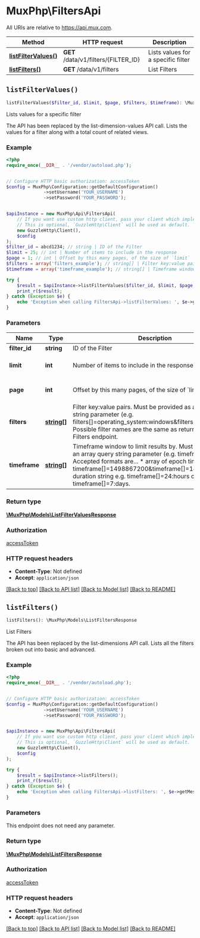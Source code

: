 # MuxPhp\FiltersApi

All URIs are relative to https://api.mux.com.

Method | HTTP request | Description
------------- | ------------- | -------------
[**listFilterValues()**](FiltersApi.md#listFilterValues) | **GET** /data/v1/filters/{FILTER_ID} | Lists values for a specific filter
[**listFilters()**](FiltersApi.md#listFilters) | **GET** /data/v1/filters | List Filters


## `listFilterValues()`

```php
listFilterValues($filter_id, $limit, $page, $filters, $timeframe): \MuxPhp\Models\ListFilterValuesResponse
```

Lists values for a specific filter

The API has been replaced by the list-dimension-values API call.  Lists the values for a filter along with a total count of related views.

### Example

```php
<?php
require_once(__DIR__ . '/vendor/autoload.php');


// Configure HTTP basic authorization: accessToken
$config = MuxPhp\Configuration::getDefaultConfiguration()
              ->setUsername('YOUR_USERNAME')
              ->setPassword('YOUR_PASSWORD');


$apiInstance = new MuxPhp\Api\FiltersApi(
    // If you want use custom http client, pass your client which implements `GuzzleHttp\ClientInterface`.
    // This is optional, `GuzzleHttp\Client` will be used as default.
    new GuzzleHttp\Client(),
    $config
);
$filter_id = abcd1234; // string | ID of the Filter
$limit = 25; // int | Number of items to include in the response
$page = 1; // int | Offset by this many pages, of the size of `limit`
$filters = array('filters_example'); // string[] | Filter key:value pairs. Must be provided as an array query string parameter (e.g. filters[]=operating_system:windows&filters[]=country:US). Possible filter names are the same as returned by the List Filters endpoint.
$timeframe = array('timeframe_example'); // string[] | Timeframe window to limit results by. Must be provided as an array query string parameter (e.g. timeframe[]=). Accepted formats are...   * array of epoch timestamps e.g. timeframe[]=1498867200&timeframe[]=1498953600   * duration string e.g. timeframe[]=24:hours or timeframe[]=7:days.

try {
    $result = $apiInstance->listFilterValues($filter_id, $limit, $page, $filters, $timeframe);
    print_r($result);
} catch (Exception $e) {
    echo 'Exception when calling FiltersApi->listFilterValues: ', $e->getMessage(), PHP_EOL;
}
```

### Parameters

Name | Type | Description  | Notes
------------- | ------------- | ------------- | -------------
 **filter_id** | **string**| ID of the Filter |
 **limit** | **int**| Number of items to include in the response | [optional] [default to 25]
 **page** | **int**| Offset by this many pages, of the size of &#x60;limit&#x60; | [optional] [default to 1]
 **filters** | [**string[]**](../Model/string.md)| Filter key:value pairs. Must be provided as an array query string parameter (e.g. filters[]&#x3D;operating_system:windows&amp;filters[]&#x3D;country:US). Possible filter names are the same as returned by the List Filters endpoint. | [optional]
 **timeframe** | [**string[]**](../Model/string.md)| Timeframe window to limit results by. Must be provided as an array query string parameter (e.g. timeframe[]&#x3D;). Accepted formats are...   * array of epoch timestamps e.g. timeframe[]&#x3D;1498867200&amp;timeframe[]&#x3D;1498953600   * duration string e.g. timeframe[]&#x3D;24:hours or timeframe[]&#x3D;7:days. | [optional]

### Return type

[**\MuxPhp\Models\ListFilterValuesResponse**](../Model/ListFilterValuesResponse.md)

### Authorization

[accessToken](../../README.md#accessToken)

### HTTP request headers

- **Content-Type**: Not defined
- **Accept**: `application/json`

[[Back to top]](#) [[Back to API list]](../../README.md#endpoints)
[[Back to Model list]](../../README.md#models)
[[Back to README]](../../README.md)

## `listFilters()`

```php
listFilters(): \MuxPhp\Models\ListFiltersResponse
```

List Filters

The API has been replaced by the list-dimensions API call.  Lists all the filters broken out into basic and advanced.

### Example

```php
<?php
require_once(__DIR__ . '/vendor/autoload.php');


// Configure HTTP basic authorization: accessToken
$config = MuxPhp\Configuration::getDefaultConfiguration()
              ->setUsername('YOUR_USERNAME')
              ->setPassword('YOUR_PASSWORD');


$apiInstance = new MuxPhp\Api\FiltersApi(
    // If you want use custom http client, pass your client which implements `GuzzleHttp\ClientInterface`.
    // This is optional, `GuzzleHttp\Client` will be used as default.
    new GuzzleHttp\Client(),
    $config
);

try {
    $result = $apiInstance->listFilters();
    print_r($result);
} catch (Exception $e) {
    echo 'Exception when calling FiltersApi->listFilters: ', $e->getMessage(), PHP_EOL;
}
```

### Parameters

This endpoint does not need any parameter.

### Return type

[**\MuxPhp\Models\ListFiltersResponse**](../Model/ListFiltersResponse.md)

### Authorization

[accessToken](../../README.md#accessToken)

### HTTP request headers

- **Content-Type**: Not defined
- **Accept**: `application/json`

[[Back to top]](#) [[Back to API list]](../../README.md#endpoints)
[[Back to Model list]](../../README.md#models)
[[Back to README]](../../README.md)
